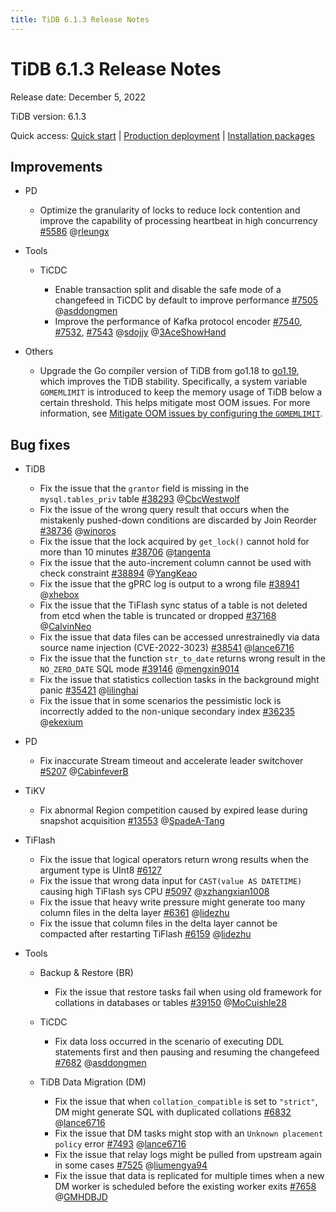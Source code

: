 ```yaml
---
title: TiDB 6.1.3 Release Notes
---
```


# TiDB 6.1.3 Release Notes

Release date: December 5, 2022

TiDB version: 6.1.3

Quick access: [Quick start](https://docs.pingcap.com/tidb/v6.1/quick-start-with-tidb) | [Production deployment](https://docs.pingcap.com/tidb/v6.1/production-deployment-using-tiup) | [Installation packages](https://www.pingcap.com/download/?version=v6.1.3#version-list)

## Improvements

- PD

    - Optimize the granularity of locks to reduce lock contention and improve the capability of processing heartbeat in high concurrency [#5586](https://github.com/tikv/pd/issues/5586) @[rleungx](https://github.com/rleungx)

- Tools

    - TiCDC

        - Enable transaction split and disable the safe mode of a changefeed in TiCDC by default to improve performance [#7505](https://github.com/pingcap/tiflow/issues/7505) @[asddongmen](https://github.com/asddongmen)
        - Improve the performance of Kafka protocol encoder [#7540](https://github.com/pingcap/tiflow/issues/7540), [#7532](https://github.com/pingcap/tiflow/issues/7532), [#7543](https://github.com/pingcap/tiflow/issues/7543) @[sdojjy](https://github.com/sdojjy) @[3AceShowHand](https://github.com/3AceShowHand)

- Others

    - Upgrade the Go compiler version of TiDB from go1.18 to [go1.19](https://go.dev/blog/go1.19), which improves the TiDB stability. Specifically, a system variable `GOMEMLIMIT` is introduced to keep the memory usage of TiDB below a certain threshold. This helps mitigate most OOM issues. For more information, see [Mitigate OOM issues by configuring the `GOMEMLIMIT`](/configure-memory-usage.md#mitigate-oom-issues-by-configuring-the-gomemlimit).

## Bug fixes

+ TiDB

    - Fix the issue that the `grantor` field is missing in the `mysql.tables_priv` table [#38293](https://github.com/pingcap/tidb/issues/38293) @[CbcWestwolf](https://github.com/CbcWestwolf)
    - Fix the issue of the wrong query result that occurs when the mistakenly pushed-down conditions are discarded by Join Reorder [#38736](https://github.com/pingcap/tidb/issues/38736) @[winoros](https://github.com/winoros)
    - Fix the issue that the lock acquired by `get_lock()` cannot hold for more than 10 minutes [#38706](https://github.com/pingcap/tidb/issues/38706) @[tangenta](https://github.com/tangenta)
    - Fix the issue that the auto-increment column cannot be used with check constraint [#38894](https://github.com/pingcap/tidb/issues/38894) @[YangKeao](https://github.com/YangKeao)
    - Fix the issue that the gPRC log is output to a wrong file [#38941](https://github.com/pingcap/tidb/issues/38941) @[xhebox](https://github.com/xhebox)
    - Fix the issue that the TiFlash sync status of a table is not deleted from etcd when the table is truncated or dropped [#37168](https://github.com/pingcap/tidb/issues/37168) @[CalvinNeo](https://github.com/CalvinNeo)
    - Fix the issue that data files can be accessed unrestrainedly via data source name injection (CVE-2022-3023) [#38541](https://github.com/pingcap/tidb/issues/38541) @[lance6716](https://github.com/lance6716)
    - Fix the issue that the function `str_to_date` returns wrong result in the `NO_ZERO_DATE` SQL mode [#39146](https://github.com/pingcap/tidb/issues/39146) @[mengxin9014](https://github.com/mengxin9014)
    - Fix the issue that statistics collection tasks in the background might panic [#35421](https://github.com/pingcap/tidb/issues/35421) @[lilinghai](https://github.com/lilinghai)
    - Fix the issue that in some scenarios the pessimistic lock is incorrectly added to the non-unique secondary index [#36235](https://github.com/pingcap/tidb/issues/36235) @[ekexium](https://github.com/ekexium)

- PD

    - Fix inaccurate Stream timeout and accelerate leader switchover [#5207](https://github.com/tikv/pd/issues/5207) @[CabinfeverB](https://github.com/CabinfeverB)

+ TiKV

    - Fix abnormal Region competition caused by expired lease during snapshot acquisition [#13553](https://github.com/tikv/tikv/issues/13553) @[SpadeA-Tang](https://github.com/SpadeA-Tang)

+ TiFlash

    - Fix the issue that logical operators return wrong results when the argument type is UInt8 [#6127](https://github.com/pingcap/tiflash/issues/6127)
    - Fix the issue that wrong data input for `CAST(value AS DATETIME)` causing high TiFlash sys CPU [#5097](https://github.com/pingcap/tiflash/issues/5097) @[xzhangxian1008](https://github.com/xzhangxian1008)
    - Fix the issue that heavy write pressure might generate too many column files in the delta layer [#6361](https://github.com/pingcap/tiflash/issues/6361) @[lidezhu](https://github.com/lidezhu)
    - Fix the issue that column files in the delta layer cannot be compacted after restarting TiFlash [#6159](https://github.com/pingcap/tiflash/issues/6159) @[lidezhu](https://github.com/lidezhu)

+ Tools

    + Backup & Restore (BR)

        - Fix the issue that restore tasks fail when using old framework for collations in databases or tables [#39150](https://github.com/pingcap/tidb/issues/39150) @[MoCuishle28](https://github.com/MoCuishle28)

    + TiCDC

        - Fix data loss occurred in the scenario of executing DDL statements first and then pausing and resuming the changefeed [#7682](https://github.com/pingcap/tiflow/issues/7682) @[asddongmen](https://github.com/asddongmen)

    + TiDB Data Migration (DM)

        - Fix the issue that when `collation_compatible` is set to `"strict"`, DM might generate SQL with duplicated collations [#6832](https://github.com/pingcap/tiflow/issues/6832) @[lance6716](https://github.com/lance6716)
        - Fix the issue that DM tasks might stop with an `Unknown placement policy` error [#7493](https://github.com/pingcap/tiflow/issues/7493) @[lance6716](https://github.com/lance6716)
        - Fix the issue that relay logs might be pulled from upstream again in some cases [#7525](https://github.com/pingcap/tiflow/issues/7525) @[liumengya94](https://github.com/liumengya94)
        - Fix the issue that data is replicated for multiple times when a new DM worker is scheduled before the existing worker exits [#7658](https://github.com/pingcap/tiflow/issues/7658) @[GMHDBJD](https://github.com/GMHDBJD)
